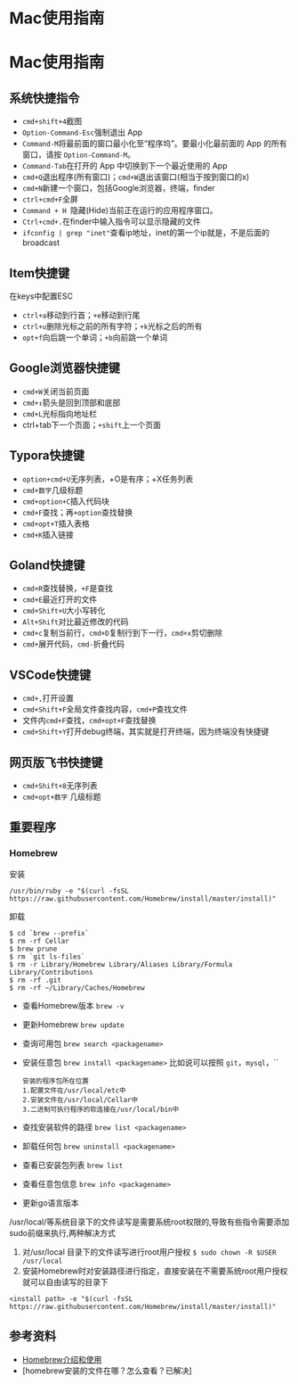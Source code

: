 # Mac使用指南


# Mac使用指南



## 系统快捷指令

- `cmd+shift+4`截图
- `Option-Command-Esc`强制退出 App
- `Command-M`将最前面的窗口最小化至“程序坞”。要最小化最前面的 App 的所有窗口，请按 `Option-Command-M`。
- `Command-Tab`在打开的 App 中切换到下一个最近使用的 App
- `cmd+Q`退出程序(所有窗口)；`cmd+W`退出该窗口(相当于按到窗口的x)
- `cmd+N`新建一个窗口，包括Google浏览器，终端，finder
- `ctrl+cmd+F`全屏
- `Command + H `隐藏(Hide)当前正在运行的应用程序窗口。
- `Ctrl+cmd+.`在finder中输入指令可以显示隐藏的文件
- `ifconfig | grep "inet"`查看ip地址，inet的第一个ip就是，不是后面的broadcast 

## Item快捷键

在keys中配置ESC

- `ctrl+a`移动到行首；`+e`移动到行尾
- `ctrl+u`删除光标之前的所有字符；`+k`光标之后的所有
- `opt+f`向后跳一个单词；`+b`向前跳一个单词

## Google浏览器快捷键

- `cmd+W`关闭当前页面
- `cmd+↕️`箭头是回到顶部和底部
- `cmd+L`光标指向地址栏
- ctrl+tab下一个页面；`+shift`上一个页面

## Typora快捷键

- `option+cmd+U`无序列表，+O是有序；+X任务列表
- `cmd+数字`几级标题
- `cmd+option+C`插入代码块
- `cmd+F`查找；再`+option`查找替换
- `cmd+opt+T`插入表格
- `cmd+K`插入链接

## Goland快捷键

- `cmd+R`查找替换，`+F`是查找
- `cmd+E`最近打开的文件
- `cmd+Shift+U`大小写转化
- `Alt+Shift`对比最近修改的代码
- `cmd+c`复制当前行，`cmd+D`复制行到下一行，`cmd+x`剪切删除
- `cmd+`展开代码，`cmd-`折叠代码

## VSCode快捷键

- `cmd+,`打开设置
- `cmd+Shift+F`全局文件查找内容，`cmd+P`查找文件
- 文件内`cmd+F`查找，`cmd+opt+F`查找替换
- `cmd+Shift+Y`打开debug终端，其实就是打开终端，因为终端没有快捷键

## 网页版飞书快捷键

- `cmd+Shift+8`无序列表
- `cmd+opt+数字` 几级标题

## 重要程序

### Homebrew

安装

```shell
/usr/bin/ruby -e "$(curl -fsSL https://raw.githubusercontent.com/Homebrew/install/master/install)"
```

卸载

```shell
$ cd `brew --prefix`
$ rm -rf Cellar
$ brew prune
$ rm `git ls-files`
$ rm -r Library/Homebrew Library/Aliases Library/Formula Library/Contributions
$ rm -rf .git
$ rm -rf ~/Library/Caches/Homebrew
```

- 查看Homebrew版本 `brew -v`

- 更新Homebrew `brew update`

- 查询可用包 `brew search <packagename>`

- 安装任意包 `brew install <packagename>` 比如说可以按照 `git`，`mysql`，``

  ```
  安装的程序包所在位置
  1.配置文件在/usr/local/etc中
  2.安装文件在/usr/local/Cellar中
  3.二进制可执行程序的软连接在/usr/local/bin中
  ```

- 查找安装软件的路径 `brew list <packagename>`

- 卸载任何包 `brew uninstall <packagename>`

- 查看已安装包列表 `brew list`

- 查看任意包信息 `brew info <packagename>`

- 更新go语言版本 

/usr/local/等系统目录下的文件读写是需要系统root权限的,导致有些指令需要添加sudo前缀来执行,两种解决方式

1. 对/usr/local 目录下的文件读写进行root用户授权 `$ sudo chown -R $USER /usr/local`
2. 安装Homebrew时对安装路径进行指定，直接安装在不需要系统root用户授权就可以自由读写的目录下

```shell
<install path> -e "$(curl -fsSL https://raw.githubusercontent.com/Homebrew/install/master/install)"
```



## 参考资料

- [Homebrew介绍和使用](https://www.jianshu.com/p/de6f1d2d37bf)
- [homebrew安装的文件在哪？怎么查看？已解决]

